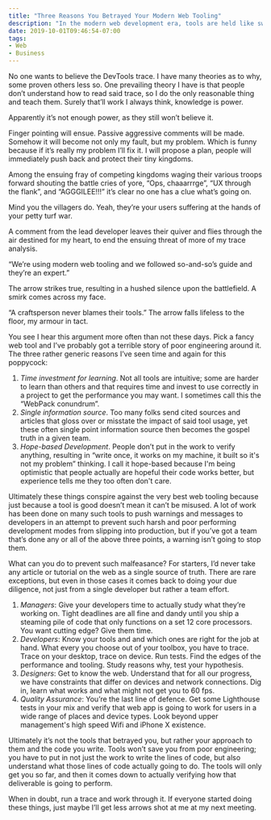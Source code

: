 ```yaml
---
title: "Three Reasons You Betrayed Your Modern Web Tooling"
description: "In the modern web development era, tools are held like swords in meeting rooms around the world, poking holes in coffee cups in the name of process. Let's discuss three reasons your tools aren't working for you and what to do to stave of that arrow to your project."
date: 2019-10-01T09:46:54-07:00
tags:
- Web
- Business
---
```


No one wants to believe the DevTools trace. I have many theories as to why, some proven others less so. One prevailing theory I have is that people don’t understand how to read said trace, so I do the only reasonable thing and teach them. Surely that’ll work I always think, knowledge is power.

Apparently it’s not enough power, as they still won’t believe it.

Finger pointing will ensue. Passive aggressive comments will be made. Somehow it will become not only my fault, but my problem. Which is funny because if it’s really my problem I’ll fix it. I will propose a plan, people will immediately push back and protect their tiny kingdoms.

Among the ensuing fray of competing kingdoms waging their various troops forward shouting the battle cries of yore, “Ops, chaaarrrge”, “UX through the flank”, and “AGGGILEE!!!” it’s clear no one has a clue what’s going on.

Mind you the villagers do. Yeah, they’re your users suffering at the hands of your petty turf war.

A comment from the lead developer leaves their quiver and flies through the air destined for my heart, to end the ensuing threat of more of my trace analysis.

“We’re using modern web tooling and we followed so-and-so’s guide and they’re an expert.”

The arrow strikes true, resulting in a hushed silence upon the battlefield. A smirk comes across my face.

“A craftsperson never blames their tools.” The arrow falls lifeless to the floor, my armour in tact.

You see I hear this argument more often than not these days. Pick a fancy web tool and I’ve probably got a terrible story of poor engineering around it. The three rather generic reasons I’ve seen time and again for this poppycock:

1. *Time investment for learning*. Not all tools are intuitive; some are harder to learn than others and that requires time and invest to use correctly in a project to get the performance you may want. I sometimes call this the “WebPack conundrum”.
2. *Single information source*. Too many folks send cited sources and articles that gloss over or misstate the impact of said tool usage, yet these often single point information source then becomes the gospel truth in a given team.
3. *Hope-based Development*. People don’t put in the work to verify anything, resulting in “write once, it works on my machine, it built so it's not my problem” thinking. I call it hope-based because I'm being optimistic that people actually are hopeful their code works better, but experience tells me they too often don't care.

Ultimately these things conspire against the very best web tooling because just because a tool is good doesn’t mean it can’t be misused. A lot of work has been done on many such tools to push warnings and messages to developers in an attempt to prevent such harsh and poor performing development modes from slipping into production, but if you’ve got a team that’s done any or all of the above three points, a warning isn’t going to stop them.

What can you do to prevent such malfeasance? For starters, I’d never take any article or tutorial on the web as a single source of truth. There are rare exceptions, but even in those cases it comes back to doing your due diligence, not just from a single developer but rather a team effort.

1. *Managers*: Give your developers time to actually study what they’re working on. Tight deadlines are all fine and dandy until you ship a steaming pile of code that only functions on a set 12 core processors. You want cutting edge? Give them time.
2. *Developers*: Know your tools and and which ones are right for the job at hand. What every you choose out of your toolbox, you have to trace. Trace on your desktop, trace on device. Run tests. Find the edges of the performance and tooling. Study reasons why, test your hypothesis.
3. *Designers*: Get to know the web. Understand that for all our progress, we have constraints that differ on devices and network connections. Dig in, learn what works and what might not get you to 60 fps.
4. *Quality Assurance*: You’re the last line of defence. Get some Lighthouse tests in your mix and verify that web app is going to work for users in a wide range of places and device types. Look beyond upper management's high speed Wifi and iPhone X existence.

Ultimately it’s not the tools that betrayed you, but rather your approach to them and the code you write. Tools won’t save you from poor engineering; you have to put in not just the work to write the lines of code, but also understand what those lines of code actually going to do. The tools will only get you so far, and then it comes down to actually verifying how that deliverable is going to perform.

When in doubt, run a trace and work through it. If everyone started doing these things, just maybe I’ll get less arrows shot at me at my next meeting.
